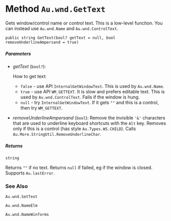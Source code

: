 # Method `Au.wnd.GetText`

Gets window/control name or control text. This is a low-level function. You can instead use `Au.wnd.Name` and `Au.wnd.ControlText`.

```
public string GetText(bool? getText = null, bool removeUnderlineAmpersand = true)
```

##### Parameters

- *getText*  (`bool?`):

    How to get text:

    - `false` - use API `InternalGetWindowText`. This is used by `Au.wnd.Name`.
    - `true` - use API `WM_GETTEXT`. It is slow and prefers editable text. This is used by `Au.wnd.ControlText`. Fails if the window is hung.
    - `null` - try `InternalGetWindowText`. If it gets `""` and this is a control, then try `WM_GETTEXT`.
- *removeUnderlineAmpersand*  (`bool`):
    Remove the invisible `'&'` characters that are used to underline keyboard shortcuts with the `Alt` key. Removes only if this is a control (has style `Au.Types.WS.CHILD`). Calls `Au.More.StringUtil.RemoveUnderlineChar`.

##### Returns

`string`

Returns `""` if no text. Returns `null` if failed, eg if the window is closed. Supports `Au.lastError`.

### See Also

`Au.wnd.SetText`

`Au.wnd.NameElm`

`Au.wnd.NameWinforms`